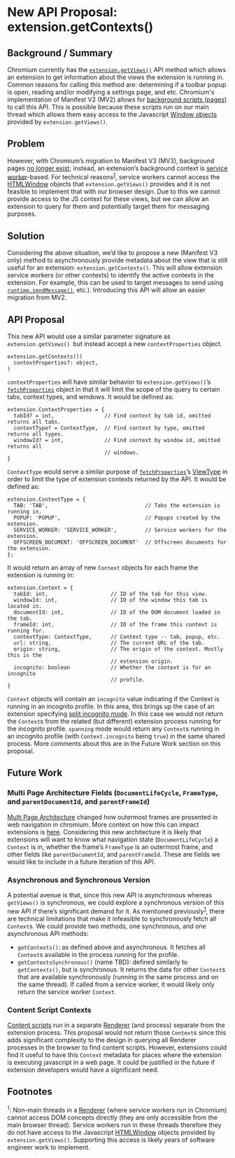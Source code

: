 # New API Proposal: extension.getContexts()

## Background / Summary

Chromium currently has the <code>[extension.getViews()](https://developer.chrome.com/docs/extensions/reference/extension/#method-getViews)</code> API method which allows an extension to get information about the views the extension is running in. Common reasons for calling this method are: determining if a toolbar popup is open, reading and/or modifying a settings page, and etc. Chromium's implementation of Manifest V2 (MV2) allows for [background scripts (pages)](https://developer.chrome.com/docs/extensions/mv2/background_pages/) to call this API. This is possible because these scripts run on our main thread which allows them easy access to the Javascript [Window objects](http://go/mdn/API/Window#instance_properties) provided by <code>extension.getViews()</code>.

## Problem

However, with Chromium’s migration to Manifest V3 (MV3), background pages [no longer exist](https://developer.chrome.com/docs/extensions/mv3/migrating_to_service_workers/); instead, an extension’s background context is [service worker](https://developer.chrome.com/docs/workbox/service-worker-overview/)-based. For technical reasons<sup>[1](#footnotes)</sup>, service workers cannot access the [HTMLWindow](http://go/mdn/API/Window#instance_properties) objects that `extension.getViews()` provides and it is not feasible to implement that with our browser design. Due to this we cannot provide access to the JS context for these views, but we can allow an extension to query for them and potentially target them for messaging purposes. 


## Solution

Considering the above situation, we’d like to propose a new (Manifest V3 only) method to asynchronously provide metadata about the view that is still useful for an extension: `extension.getContexts()`. This will allow extension service workers (or other contexts) to identify the active contexts in the extension. For example,  this can be used to target messages to send using <code>[runtime.sendMessage()](https://developer.chrome.com/docs/extensions/reference/runtime/#method-sendMessage)</code>, etc.). Introducing this API will allow an easier migration from MV2.


## API Proposal

This new API would use a similar parameter signature as `extension.getViews() `but instead accept a new `contextProperties` object.

```
extension.getContexts()(
  contextProperties?: object,
)
```

`contextProperties` will have similar behavior to `extension.getViews()`’s <code>[fetchProperties](https://developer.chrome.com/docs/extensions/reference/extension/#method-getViews)</code> object in that it will limit the scope of the query to certain tabs, context types, and windows. It would be defined as:

```
extension.ContextProperties = {
  tabId? = int,                // Find context by tab id, omitted returns all tabs. 
  contextType? = ContextType,  // Find context by type, omitted returns all types.
  windowId? = int,             // Find context by window id, omitted returns all 
                               // windows.
}
```

`ContextType` would serve a similar purpose of <code>[fetchProperties](https://developer.chrome.com/docs/extensions/reference/extension/#method-getViews)</code>’s [ViewType](https://developer.chrome.com/docs/extensions/reference/extension/#type-ViewType) in order to limit the type of extension contexts returned by the API. It would be defined as:

```
extension.ContextType = {
  TAB: 'TAB',                               // Tabs the extension is running in.
  POPUP: 'POPUP',                           // Popups created by the extension.
  SERVICE_WORKER: 'SERVICE_WORKER',         // Service workers for the extension.
  OFFSCREEN_DOCUMENT: 'OFFSCREEN_DOCUMENT'  // Offscreen documents for the extension. 
};
```

It would return an array of new `Context` objects for each frame the extension is running in:

```
extension.Context = {
  tabId: int,                    // ID of the tab for this view.
  windowId: int,                 // ID of the window this tab is located in.
  documentId: int,               // ID of the DOM document loaded in the tab.
  frameId: int,                  // ID of the frame this context is running for.
  contextType: ContextType,      // Context type -- tab, popup, etc.
  url: string,                   // The current URL of the tab.
  origin: string,                // The origin of the context. Mostly this is the        
                                 // extension origin.
  incognito: boolean             // Whether the context is for an incognito
                                 // profile.
}
```

`Context` objects will contain an `incognito` value indicating if the Context is running in an incognito profile. In this area, this brings up the case of an extension specifying [split incognito mode](https://developer.chrome.com/docs/extensions/mv3/manifest/incognito/#split). In this case we would not return the <code>Context</code>s from the related (but different) extension process running for the incognito profile. <code>spanning</code> mode would return any <code>Context</code>s running in an incognito profile (with <code>Context.incognito</code> being <code>true</code>) in the same shared process. More comments about this are in the Future Work section on this proposal.

## Future Work

### Multi Page Architecture Fields (`DocumentLifeCycle`, `FrameType`, and `parentDocumentId`, and `parentFrameId`)

[Multi Page Architecture](http://doc/1NginQ8k0w3znuwTiJ5qjYmBKgZDekvEPC22q0I4swxQ#heading=h.w1qo2n6sr8wn) changed how outermost frames are presented in web navigation in chromium. More context on how this can impact extensions is [here](https://developer.chrome.com/blog/extension-instantnav/). Considering this new architecture it is likely that extensions will want to know what navigation state (`DocumentLifeCycle`) a `Context` is in, whether the frame’s `FrameType` is an outermost frame, and other fields like `parentDocumentId`, and `parentFrameId`. These are fields we would like to include in a future iteration of this API.


### Asynchronous and Synchronous Version

A potential avenue is that, since this new API is asynchronous whereas `getViews()` is synchronous, we could explore a synchronous version of this new API if there’s significant demand for it. As mentioned previously<sup>[1](#footnotes)</sup>, there are technical limitations that make it infeasible to synchronously fetch all `Context`s. We could provide two methods, one synchronous, and one asynchronous API methods:


*   `getContexts()`: as defined above and asynchronous. It fetches all `Context`s available in the process running for the profile.
*   `getContextsSynchronous()` (name TBD): defined similarly to `getContexts()`, but is synchronous. It returns the data for other `Context`s that are available synchronously (running in the same process and on the same thread). If called from a service worker, it would likely only return the service worker `Context`.

### Content Script Contexts

[Content scripts](https://developer.chrome.com/docs/extensions/mv3/content_scripts/) run in a separate [Renderer](https://developer.chrome.com/blog/inside-browser-part3/) (and process) separate from the extension process. This proposal would not return those `Context`s since this adds significant complexity to the design in querying all Renderer processes in the browser to find content scripts. However, extensions could find it useful to have this `Context` metadata for places where the extension is executing javascript in a web page. It could be justified in the future if extension developers would have a significant need.
    

## <a name="footnotes">Footnotes</a>
<sup>1</sup>: Non-main threads in a [Renderer](https://developer.chrome.com/blog/inside-browser-part3/) (where service workers run in Chromium) cannot access DOM concepts directly (they are only accessible from the main browser thread). Service workers run in these threads therefore they do not have access to the Javascript [HTMLWindow](http://go/mdn/API/Window#instance_properties) objects provided by `extension.getViews()`. Supporting this access is likely years of software engineer work to implement.
